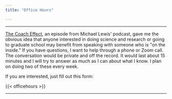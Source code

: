 ```yaml
---
title: "Office Hours"

---
```


------
[The Coach Effect](https://atrpodcast.com/episodes/the-coach-effect-s1!5c657), an episode from Michael Lewis' podcast, gave me the obvious idea that anyone interested in doing science and research or going to graduate school may benefit from speaking with someone who is "on the inside." If you have questions, I want to help through a phone or Zoom call. The conversation would be private and off the record. It would last about 15 minutes and I will try to answer as much as I can about what I know. I plan on doing two of these every week.

If you are interested, just fill out this form:

{{< officehours >}}

------
